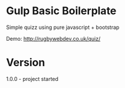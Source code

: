 Gulp Basic Boilerplate
==========================

Simple quizz using pure javascript + bootstrap

Demo: http://rugbywebdev.co.uk/quiz/

Version
==========================

1.0.0 - project started

